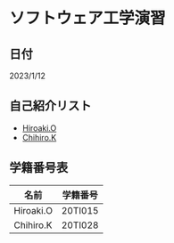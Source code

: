 # ソフトウェア工学演習
## 日付
2023/1/12
## 自己紹介リスト
- [Hiroaki.O](intro.md)
- [Chihiro.K](intro2.md)
## 学籍番号表
| 名前 | 学籍番号 |
| --- | --- |
| Hiroaki.O | 20TI015 |
| Chihiro.K | 20TI028 |
